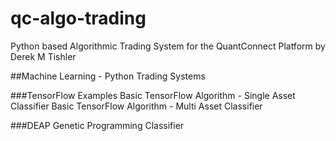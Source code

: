 # qc-algo-trading
Python based Algorithmic Trading System for the QuantConnect Platform by Derek M Tishler

##Machine Learning - Python Trading Systems

###TensorFlow Examples
Basic TensorFlow Algorithm - Single Asset Classifier
Basic TensorFlow Algorithm - Multi Asset Classifier

###DEAP
Genetic Programming Classifier
